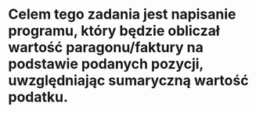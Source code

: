 # Celem tego zadania jest napisanie programu, który będzie obliczał wartość paragonu/faktury na podstawie podanych pozycji, uwzględniając sumaryczną wartość podatku.